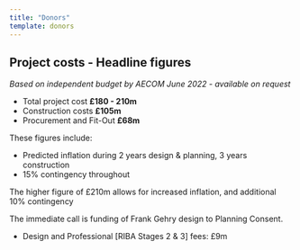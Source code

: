 ```yaml
---
title: "Donors"
template: donors
---
```


## Project costs - Headline figures

*Based on independent budget by AECOM June 2022 - available on request*

- Total project cost **£180 - 210m**
- Construction costs **£105m**
- Procurement and Fit-Out **£68m**

These figures include:

- Predicted inflation during 2 years design & planning, 3 years construction
- 15% contingency throughout

The higher figure of £210m allows for increased inflation, and additional 10% contingency

The immediate call is funding of Frank Gehry design to Planning Consent.

- Design and Professional [RIBA Stages 2 & 3] fees: £9m